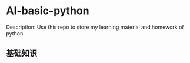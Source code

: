 # AI-basic-python
Description:
 Use this repo to store my learning material and homework of python

## 基础知识
